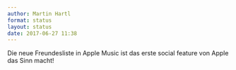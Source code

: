 ```yaml
---
author: Martin Hartl
format: status
layout: status
date: 2017-06-27 11:38
---
```

Die neue Freundesliste in Apple Music ist das erste social feature von Apple das Sinn macht!